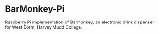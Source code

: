 BarMonkey-Pi
============

Raspberry Pi implementation of Barmonkey, an electronic drink dispenser for West Dorm, Harvey Mudd College.
